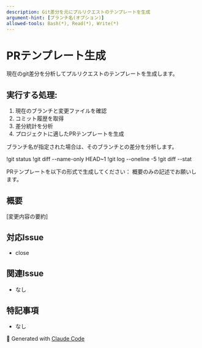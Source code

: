 ```yaml
---
description: Git差分を元にプルリクエストのテンプレートを生成
argument-hint: [ブランチ名(オプション)]
allowed-tools: Bash(*), Read(*), Write(*)
---
```


# PRテンプレート生成

現在のgit差分を分析してプルリクエストのテンプレートを生成します。

## 実行する処理:

1. 現在のブランチと変更ファイルを確認
2. コミット履歴を取得
3. 差分統計を分析
4. プロジェクトに適したPRテンプレートを生成

ブランチ名が指定された場合は、そのブランチとの差分を分析します。

!git status
!git diff --name-only HEAD~1
!git log --oneline -5
!git diff --stat

PRテンプレートを以下の形式で生成してください：
概要のみの記述でお願いします。

## 概要

[変更内容の要約]

## 対応Issue

- close

## 関連Issue

- なし

## 特記事項

- なし

🤖 Generated with [Claude Code](https://claude.ai/code)
